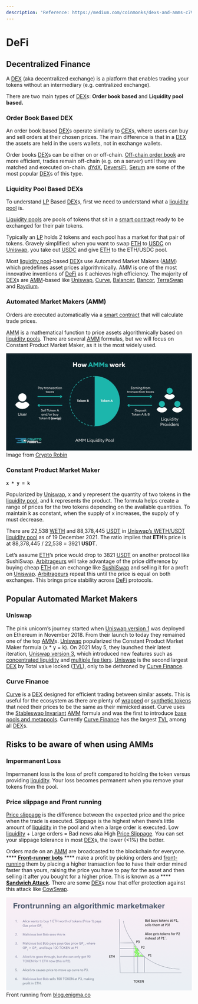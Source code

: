 ```yaml
---
description: 'Reference: https://medium.com/coinmonks/dexs-and-amms-c79bce065703'
---
```


# DeFi

## Decentralized Finance

A [DEX](https://www.coinbase.com/learn/crypto-basics/what-is-a-dex) (aka decentralized exchange) is a platform that enables trading your tokens without an intermediary (e.g. centralized exchange).

There are two main types of [DEX](https://www.coinbase.com/learn/crypto-basics/what-is-a-dex)s: **Order book based** and **Liquidity pool based.**

### Order Book Based DEX <a href="#881e" id="881e"></a>

An order book based [DEX](https://www.coinbase.com/learn/crypto-basics/what-is-a-dex)s operate similarly to [CEX](https://coinmarketcap.com/alexandria/glossary/centralized-exchange-cex%C3%BA%C5%B1)s, where users can buy and sell orders at their chosen prices. The main difference is that in a [DEX](https://www.coinbase.com/learn/crypto-basics/what-is-a-dex) the assets are held in the users wallets, not in exchange wallets.

Order books [DEX](https://www.coinbase.com/learn/crypto-basics/what-is-a-dex)s can be either on or off-chain. [Off-chain order book](https://www.argent.xyz/learn/what-are-off-chain-order-book-dexs/) are more efficient, trades remain off-chain (e.g. on a server) until they are matched and executed on-chain. [dYdX](https://dydx.exchange/), [DeversiFi](https://deversifi.com/), [Serum](https://www.projectserum.com/) are some of the most popular [DEX](https://www.coinbase.com/learn/crypto-basics/what-is-a-dex)s of this type.

### Liquidity Pool Based DEXs <a href="#8e23" id="8e23"></a>

To understand [LP](https://www.gemini.com/cryptopedia/what-is-a-liquidity-pool-crypto-market-liquidity) Based [DEX](https://www.coinbase.com/learn/crypto-basics/what-is-a-dex)s, first we need to understand what a [liquidity pool](https://www.gemini.com/cryptopedia/what-is-a-liquidity-pool-crypto-market-liquidity) is.

[Liquidity pools](https://www.gemini.com/cryptopedia/what-is-a-liquidity-pool-crypto-market-liquidity) are pools of tokens that sit in a [smart contract](https://www.investopedia.com/terms/s/smart-contracts.asp) ready to be exchanged for their pair tokens.

Typically an [LP](https://www.gemini.com/cryptopedia/what-is-a-liquidity-pool-crypto-market-liquidity) holds 2 tokens and each pool has a market for that pair of tokens. Gravely simplified: when you want to swap [ETH](https://ethereum.org/en/eth/) to [USDC](https://coinmarketcap.com/hu/currencies/usd-coin/) on [Uniswap](https://app.uniswap.org/#/swap), you take out [USDC](https://coinmarketcap.com/hu/currencies/usd-coin/) and give [ETH](https://ethereum.org/en/eth/) to the ETH/USDC pool.

Most [liquidity pool](https://www.gemini.com/cryptopedia/what-is-a-liquidity-pool-crypto-market-liquidity)-based [DEX](https://www.coinbase.com/learn/crypto-basics/what-is-a-dex)s use Automated Market Makers ([AMM](https://medium.com/balancer-protocol/what-is-an-automated-market-maker-amm-588954fc5ff7)) which predefines asset prices algorithmically. AMM is one of the most innovative inventions of [DeFi](https://www.coindesk.com/learn/what-is-defi/) as it achieves high efficiency. The majority of [DEX](https://www.coinbase.com/learn/crypto-basics/what-is-a-dex)s are [AMM](https://medium.com/balancer-protocol/what-is-an-automated-market-maker-amm-588954fc5ff7)-based like [Uniswap](https://app.uniswap.org/#/swap), [Curve](https://curve.fi/), [Balancer](https://app.balancer.fi/#/), [Bancor](https://www.bancor.network/), [TerraSwap](https://app.terraswap.io/) and [Raydium](https://raydium.io/).

### Automated Market Makers (AMM) <a href="#0d7a" id="0d7a"></a>

Orders are executed automatically via a [smart contract](https://www.investopedia.com/terms/s/smart-contracts.asp) that will calculate trade prices.

[AMM](https://medium.com/balancer-protocol/what-is-an-automated-market-maker-amm-588954fc5ff7) is a mathematical function to price assets algorithmically based on [liquidity pools](https://www.gemini.com/cryptopedia/what-is-a-liquidity-pool-crypto-market-liquidity). There are several [AMM](https://medium.com/balancer-protocol/what-is-an-automated-market-maker-amm-588954fc5ff7) formulas, but we will focus on Constant Product Market Maker, as it is the most widely used.

![](<.gitbook/assets/imagem (6) (1) (1) (1).png>)Image from [Crypto Robin](https://cryptorobin.com/)

### Constant Product Market Maker <a href="#744f" id="744f"></a>

**`x * y = k`**

Popularized by [Uniswap](https://app.uniswap.org/#/swap), x and y represent the quantity of two tokens in the [liquidity pool](https://www.gemini.com/cryptopedia/what-is-a-liquidity-pool-crypto-market-liquidity), and k represents the product. The formula helps create a range of prices for the two tokens depending on the available quantities. To maintain k as constant, when the supply of x increases, the supply of y must decrease.

There are 22,538 [WETH](https://weth.io/) and 88,378,445 [USDT](https://coinmarketcap.com/hu/currencies/tether/) in [Uniswap’s WETH/USDT liquidity pool](https://pools.fyi/#/returns/0x0d4a11d5eeaac28ec3f61d100daf4d40471f1852) as of 19 December 2021. The ratio implies that **ETH**’s price is at 88,378,445 / 22,538 = 3921 **USDT**.

Let’s assume [ETH](https://ethereum.org/en/eth/)’s price would drop to 3821 [USDT](https://coinmarketcap.com/hu/currencies/tether/) on another protocol like SushiSwap. [Arbitrageurs](https://www.investopedia.com/terms/a/arbitrageur.asp) will take advantage of the price difference by buying cheap [ETH](https://ethereum.org/en/eth/) on an exchange like [SushiSwap](https://app.sushi.com/swap) and selling it for a profit on [Uniswap](https://pools.fyi/#/returns/0x0d4a11d5eeaac28ec3f61d100daf4d40471f1852). [Arbitrageurs](https://www.investopedia.com/terms/a/arbitrageur.asp) repeat this until the price is equal on both exchanges. This brings price stability across [DeFi](https://www.coindesk.com/learn/what-is-defi/) protocols.

## Popular Automated Market Makers <a href="#0cc6" id="0cc6"></a>

### Uniswap <a href="#df39" id="df39"></a>

The pink unicorn’s journey started when [Uniswap version 1](https://docs.uniswap.org/protocol/V1/introduction) was deployed on Ethereum in November 2018. From their launch to today they remained one of the top [AMM](https://medium.com/balancer-protocol/what-is-an-automated-market-maker-amm-588954fc5ff7)s. [Uniswap](https://pools.fyi/#/returns/0x0d4a11d5eeaac28ec3f61d100daf4d40471f1852) popularized the Constant Product Market Maker formula (x \* y = k). On 2021 May 5, they launched their latest iteration, [Uniswap version 3](https://www.youtube.com/watch?v=Ehm-OYBmlPM), which introduced new features such as [concentrated liquidity](https://docs.uniswap.org/protocol/concepts/V3-overview/concentrated-liquidity) and [multiple fee tiers](https://help.uniswap.org/en/articles/5391541-provide-liquidity-on-uniswap-v3). [Uniswap](https://pools.fyi/#/returns/0x0d4a11d5eeaac28ec3f61d100daf4d40471f1852) is the second largest [DEX](https://cointelegraph.com/defi-101/what-are-decentralized-exchanges-and-how-do-dexs-work) by Total value locked ([TVL](https://coinmarketcap.com/alexandria/glossary/total-value-locked-tvl)), only to be dethroned by [Curve Finance](https://curve.fi/).

### Curve Finance <a href="#f25b" id="f25b"></a>

[Curve](https://curve.fi/) is a [DEX](https://www.coinbase.com/learn/crypto-basics/what-is-a-dex) designed for efficient trading between similar assets. This is useful for the ecosystem as there are plenty of [wrapped](https://academy.binance.com/en/articles/what-are-wrapped-tokens) or [synthetic tokens](https://docs.umaproject.org/synthetic-tokens/what-are-synthetic-assets) that need their prices to be the same as their mimicked asset. Curve uses the [Stableswap Invariant](https://curve.readthedocs.io/exchange-overview.html) [AMM](https://medium.com/balancer-protocol/what-is-an-automated-market-maker-amm-588954fc5ff7) formula and was the first to introduce [base pools and metapools](https://resources.curve.fi/faq/base-and-metapools). Currently [Curve Finance](https://curve.fi/) has the largest [TVL](https://coinmarketcap.com/alexandria/glossary/total-value-locked-tvl) among all [DEX](https://www.coinbase.com/learn/crypto-basics/what-is-a-dex)s.

## Risks to be aware of when using AMMs <a href="#07db" id="07db"></a>

### Impermanent Loss <a href="#c981" id="c981"></a>

Impermanent loss is the loss of profit compared to holding the token versus providing [liquidity](https://www.investopedia.com/terms/l/liquidity.asp). Your loss becomes permanent when you remove your tokens from the pool.

### Price slippage and Front running <a href="#c9db" id="c9db"></a>

[Price slippage](https://www.angelone.in/knowledge-center/online-share-trading/slippage-trading) is the difference between the expected price and the price when the trade is executed. Slippage is the highest when there’s little amount of [liquidity](https://www.investopedia.com/terms/l/liquidity.asp) in the pool and when a large order is executed. Low [liquidity](https://www.investopedia.com/terms/l/liquidity.asp) + Large orders = Bad news aka High [Price Slippage](https://www.angelone.in/knowledge-center/online-share-trading/slippage-trading). You can set your slippage tolerance in most [DEX](https://www.coinbase.com/learn/crypto-basics/what-is-a-dex)s, the lower (<1%) the better.

Orders made on an [AMM](https://medium.com/balancer-protocol/what-is-an-automated-market-maker-amm-588954fc5ff7) are broadcasted to the blockchain for everyone. **** [**Front-runner bots**](https://www.paradigm.xyz/2020/08/ethereum-is-a-dark-forest) **** make a profit by picking orders and [front-running](https://www.youtube.com/watch?v=UZ-NNd6yjFM) them by placing a higher transaction fee to have their order mined faster than yours, raising the price you have to pay for the asset and then selling it after you bought for a higher price. This is known as a **** [**Sandwich Attack**](https://coinmarketcap.com/alexandria/article/what-are-sandwich-attacks-in-defi-and-how-can-you-avoid-them). There are some [DEX](https://www.coinbase.com/learn/crypto-basics/what-is-a-dex)s now that offer protection against this attack like [CowSwap](https://cowswap.exchange/#/swap).

![](<.gitbook/assets/imagem (2) (1).png>)Front running from [blog.enigma.co](https://blog.enigma.co/preventing-dex-front-running-with-enigma-df3f0b5b9e78)

